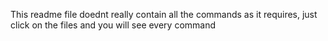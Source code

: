 This readme file doednt really contain all the commands as it requires, just click on the files and you will see every command
